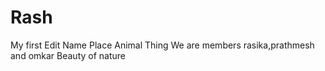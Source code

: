 # Rash
My first Edit
Name
Place Animal Thing
We are members rasika,prathmesh and omkar
Beauty of nature
